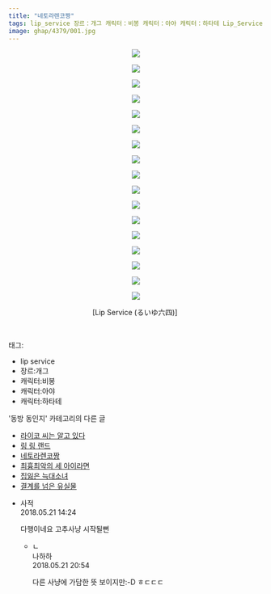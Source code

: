 ```yaml
---
title: "네토라렌코짱"
tags: lip_service 장르：개그 캐릭터：비봉 캐릭터：아야 캐릭터：하타테 Lip_Service るいゆ六四 동방_동인지
image: ghap/4379/001.jpg
---
```

<div class="article">
<p style="text-align: center; clear: none; float: none;"><img src="{{ site.nasurl }}/ghap/4379/001.jpg"/></p>
<p style="text-align: center; clear: none; float: none;"><img src="{{ site.nasurl }}/ghap/4379/002.jpg"/></p>
<p style="text-align: center; clear: none; float: none;"><img src="{{ site.nasurl }}/ghap/4379/003.jpg"/></p>
<p style="text-align: center; clear: none; float: none;"><img src="{{ site.nasurl }}/ghap/4379/004.jpg"/></p>
<p style="text-align: center; clear: none; float: none;"><img src="{{ site.nasurl }}/ghap/4379/005.jpg"/></p>
<p style="text-align: center; clear: none; float: none;"><img src="{{ site.nasurl }}/ghap/4379/006.jpg"/></p>
<p style="text-align: center; clear: none; float: none;"><img src="{{ site.nasurl }}/ghap/4379/007.jpg"/></p>
<p style="text-align: center; clear: none; float: none;"><img src="{{ site.nasurl }}/ghap/4379/008.jpg"/></p>
<p style="text-align: center; clear: none; float: none;"><img src="{{ site.nasurl }}/ghap/4379/009.jpg"/></p>
<p style="text-align: center; clear: none; float: none;"><img src="{{ site.nasurl }}/ghap/4379/010.jpg"/></p>
<p style="text-align: center; clear: none; float: none;"><img src="{{ site.nasurl }}/ghap/4379/011.jpg"/></p>
<p style="text-align: center; clear: none; float: none;"><img src="{{ site.nasurl }}/ghap/4379/012.jpg"/></p>
<p style="text-align: center; clear: none; float: none;"><img src="{{ site.nasurl }}/ghap/4379/013.jpg"/></p>
<p style="text-align: center; clear: none; float: none;"><img src="{{ site.nasurl }}/ghap/4379/014.jpg"/></p>
<p style="text-align: center; clear: none; float: none;"><img src="{{ site.nasurl }}/ghap/4379/015.jpg"/></p>
<p style="text-align: center; clear: none; float: none;"><img src="{{ site.nasurl }}/ghap/4379/016.jpg"/></p>
<p style="text-align: center; clear: none; float: none;"><img src="{{ site.nasurl }}/ghap/4379/017.jpg"/></p>
<p style="text-align: center; clear: none; float: none;">[Lip Service (るいゆ六四)] </p>
<p><br/></p>
</div><div class="tagTrail">
<p>태그: </p>
<ul>
<li>lip service</li>
<li>장르:개그</li>
<li>캐릭터:비봉</li>
<li>캐릭터:아야</li>
<li>캐릭터:하타테</li>
</ul>
</div><div class="another">
<p>'동방 동인지' 카테고리의 다른 글</p>
<ul>
<li><a href="/2018-05-26-ghap_4384">라이코 씨는 알고 있다</a></li>
<li><a href="/2018-05-26-ghap_4383">링 링 랜드</a></li>
<li><a href="/2018-05-21-ghap_4379">네토라렌코짱</a></li>
<li><a href="/2018-05-14-ghap_4376">최흉최악의 세 아이라면</a></li>
<li><a href="/2018-05-13-ghap_4373">집잃은 늑대소녀</a></li>
<li><a href="/2018-05-13-ghap_4370">결계를 넘은 유실물</a></li>
</ul>
</div><div class="cb_module cb_fluid">
<div class="cb_wrt cb_profile">
<div class="comment">
<ul>
<li class="cb_thumb_off" id="comment15259516">
<div class="cb_comment_area">
<div class="cb_info_area">
<div class="cb_section">
<span class="cb_nick_name">사적</span>
</div>
<div class="cb_section">
<span class="cb_date">2018.05.21 14:24 </span>
</div>
</div>
<div class="cb_dsc_comment">
<p class="cb_dsc">
											다행이네요 고추사냥 시작될뻔
										</p>
</div>
<ul>
<li class="cb_thumb_off" id="comment15259764">
<span class="cb_bu_subnode">ㄴ</span>
<div class="cb_comment_area">
<div class="cb_info_area">
<div class="cb_section">
<span class="cb_nick_name">나하하</span>
</div>
<div class="cb_section">
<span class="cb_date">2018.05.21 20:54 </span>
</div>
</div>
<div class="cb_dsc_comment">
<p class="cb_dsc">
																다른 사냥에 가담한 뜻 보이지만:-D ㅎㄷㄷㄷ
															</p>
</div>
</div>
</li>
</ul>
</div></li>
</ul>
</div>
</div><!-- commentList close -->
</div>